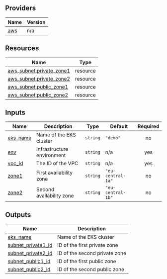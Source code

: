 <!-- BEGIN_TF_DOCS -->


## Providers

| Name | Version |
|------|---------|
| <a name="provider_aws"></a> [aws](#provider\_aws) | n/a |

## Resources

| Name | Type |
|------|------|
| [aws_subnet.private_zone1](https://registry.terraform.io/providers/hashicorp/aws/latest/docs/resources/subnet) | resource |
| [aws_subnet.private_zone2](https://registry.terraform.io/providers/hashicorp/aws/latest/docs/resources/subnet) | resource |
| [aws_subnet.public_zone1](https://registry.terraform.io/providers/hashicorp/aws/latest/docs/resources/subnet) | resource |
| [aws_subnet.public_zone2](https://registry.terraform.io/providers/hashicorp/aws/latest/docs/resources/subnet) | resource |

## Inputs

| Name | Description | Type | Default | Required |
|------|-------------|------|---------|:--------:|
| <a name="input_eks_name"></a> [eks\_name](#input\_eks\_name) | Name of the EKS cluster | `string` | `"demo"` | no |
| <a name="input_env"></a> [env](#input\_env) | Infrastructure environment | `string` | n/a | yes |
| <a name="input_vpc_id"></a> [vpc\_id](#input\_vpc\_id) | The ID of the VPC | `string` | n/a | yes |
| <a name="input_zone1"></a> [zone1](#input\_zone1) | First availability zone | `string` | `"eu-central-1a"` | no |
| <a name="input_zone2"></a> [zone2](#input\_zone2) | Second availability zone | `string` | `"eu-central-1b"` | no |

## Outputs

| Name | Description |
|------|-------------|
| <a name="output_eks_name"></a> [eks\_name](#output\_eks\_name) | Name of the EKS cluster |
| <a name="output_subnet_private1_id"></a> [subnet\_private1\_id](#output\_subnet\_private1\_id) | ID of the first private zone |
| <a name="output_subnet_private2_id"></a> [subnet\_private2\_id](#output\_subnet\_private2\_id) | ID of the second private zone |
| <a name="output_subnet_public1_id"></a> [subnet\_public1\_id](#output\_subnet\_public1\_id) | ID of the first public zone |
| <a name="output_subnet_public2_id"></a> [subnet\_public2\_id](#output\_subnet\_public2\_id) | ID of the second public zone |
<!-- END_TF_DOCS -->